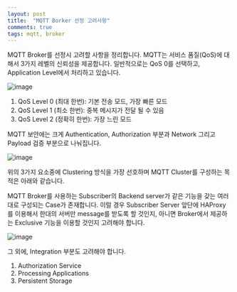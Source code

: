 ```yaml
---
layout: post
title:  "MQTT Borker 선정 고려사항"
comments: true
tags: mqtt, broker
---
```


MQTT Broker를 선정시 고려할 사항을 정리합니다. MQTT는 서비스 품질(QoS)에 대해서 3가지 레벨의 신뢰성을 제공합니다. 일반적으로는 QoS 0를 선택하고, Application Level에서 처리하고 있습니다.

![image](https://user-images.githubusercontent.com/111643/115679316-68dd9380-a38d-11eb-80cb-5d5ff48a015b.png)

1. QoS Level 0 (최대 한번): 기본 전송 모드, 가장 빠른 모드
2. QoS Level 1 (최소 한번): 중복 메시지가 전달 될 수 있음
3. QoS Level 2 (정확히 한번): 가장 느린 모드

MQTT 보안에는 크게 Authentication, Authorization 부분과 Network 그리고 Payload 검증 부분으로 나눠집니다.

![image](https://user-images.githubusercontent.com/111643/115679360-75fa8280-a38d-11eb-99d2-325a305d7acd.png)

위의 3가지 요소중에 Clustering 방식을 가장 선호하며 MQTT Cluster를 구성하는 목적은 아래와 같습니다.

MQTT Broker를 사용하는 Subscriber의 Backend server가 같은 기능을 갖는 여러대로 구성되는 Case가 존재합니다. 이럴 경우 Subscriber Server 앞단에 HAProxy를 이용해서 한대의 서버만 message를 받도록 할 것인지, 아니면 Broker에서 제공하는 Exclusive 기능을 이용할 것인지 고려해야 합니다.

![image](https://user-images.githubusercontent.com/111643/115679387-80b51780-a38d-11eb-9134-135127bfe54a.png)

그 외에, Integration 부분도 고려해야 합니다.
1. Authorization Service
2. Processing Applications
3. Persistent Storage

